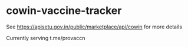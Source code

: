 # cowin-vaccine-tracker

See https://apisetu.gov.in/public/marketplace/api/cowin for more details

Currently serving t.me/provaccn
